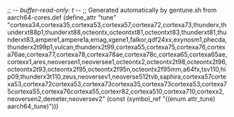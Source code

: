 ;; -*- buffer-read-only: t -*-
;; Generated automatically by gentune.sh from aarch64-cores.def
(define_attr "tune"
	"cortexa34,cortexa35,cortexa53,cortexa57,cortexa72,cortexa73,thunderx,thunderxt88p1,thunderxt88,octeontx,octeontxt81,octeontxt83,thunderxt81,thunderxt83,ampere1,ampere1a,emag,xgene1,falkor,qdf24xx,exynosm1,phecda,thunderx2t99p1,vulcan,thunderx2t99,cortexa55,cortexa75,cortexa76,cortexa76ae,cortexa77,cortexa78,cortexa78ae,cortexa78c,cortexa65,cortexa65ae,cortexx1,ares,neoversen1,neoversee1,octeontx2,octeontx2t98,octeontx2t96,octeontx2t93,octeontx2f95,octeontx2f95n,octeontx2f95mm,a64fx,tsv110,hip09,thunderx3t110,zeus,neoversev1,neoverse512tvb,saphira,cortexa57cortexa53,cortexa72cortexa53,cortexa73cortexa35,cortexa73cortexa53,cortexa75cortexa55,cortexa76cortexa55,cortexr82,cortexa510,cortexa710,cortexx2,neoversen2,demeter,neoversev2"
	(const (symbol_ref "((enum attr_tune) aarch64_tune)")))
